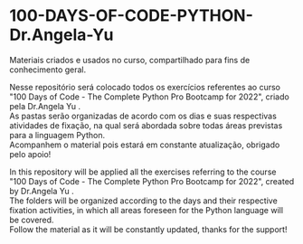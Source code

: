 # 100-DAYS-OF-CODE-PYTHON-Dr.Angela-Yu
Materiais criados e usados no curso, compartilhado para fins de conhecimento geral.

Nesse repositório será colocado todos os exercícios referentes ao curso "100 Days of Code - The Complete Python Pro Bootcamp for 2022", criado pela Dr.Angela Yu .<br>
As pastas serão organizadas de acordo com os dias e suas respectivas atividades de fixação, na qual será abordada sobre todas áreas previstas para a linguagem Python.<br>
Acompanhem o material pois estará em constante atualização, obrigado pelo apoio!

In this repository will be applied all the exercises referring to the course "100 Days of Code - The Complete Python Pro Bootcamp for 2022", created by Dr.Angela Yu .<br>
The folders will be organized according to the days and their respective fixation activities, in which all areas foreseen for the Python language will be covered.<br>
Follow the material as it will be constantly updated, thanks for the support!
